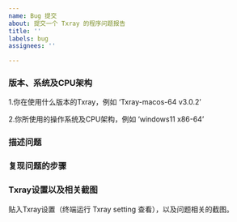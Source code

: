 ```yaml
---
name: Bug 提交
about: 提交一个 Txray 的程序问题报告
title: ''
labels: bug
assignees: ''

---
```


### 版本、系统及CPU架构

1.你在使用什么版本的Txray，例如 ‘Txray-macos-64  v3.0.2’

2.你所使用的操作系统及CPU架构，例如 ‘windows11  x86-64’

### 描述问题
<!-- 在下方简要描述问题 -->


### 复现问题的步骤
<!-- 在下方描述如何复现问题 -->

### Txray设置以及相关截图
贴入Txray设置（终端运行 Txray setting 查看），以及问题相关的截图。
<!-- 如果条件允许请附图 -->
